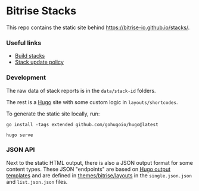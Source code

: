 # Bitrise Stacks

This repo contains the static site behind https://bitrise-io.github.io/stacks/.

### Useful links

- [Build stacks](https://devcenter.bitrise.io/en/infrastructure/build-stacks.html)
- [Stack update policy](https://devcenter.bitrise.io/en/infrastructure/build-stacks/stack-update-policy.html)

### Development

The raw data of stack reports is in the `data/stack-id` folders.

The rest is a [Hugo](https://gohugo.io/) site with some custom logic in `layouts/shortcodes`.

To generate the static site locally, run:

```
go install -tags extended github.com/gohugoio/hugo@latest

hugo serve

```

### JSON API

Next to the static HTML output, there is also a JSON output format for some content types. These JSON "endpoints" are based on [Hugo output templates](https://gohugo.io/templates/output-formats/#customizing-output-formats) and are defined in [themes/bitrise/layouts](/themes/bitrise/layouts) in the `single.json.json` and `list.json.json` files.
